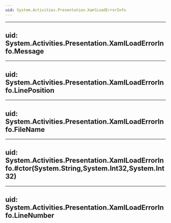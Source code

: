 ```yaml
---
uid: System.Activities.Presentation.XamlLoadErrorInfo
---
```


---
uid: System.Activities.Presentation.XamlLoadErrorInfo.Message
---

---
uid: System.Activities.Presentation.XamlLoadErrorInfo.LinePosition
---

---
uid: System.Activities.Presentation.XamlLoadErrorInfo.FileName
---

---
uid: System.Activities.Presentation.XamlLoadErrorInfo.#ctor(System.String,System.Int32,System.Int32)
---

---
uid: System.Activities.Presentation.XamlLoadErrorInfo.LineNumber
---
